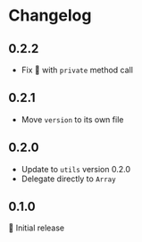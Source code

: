 # Changelog

## 0.2.2

- Fix :bug: with `private` method call

## 0.2.1

- Move `version` to its own file

## 0.2.0

- Update to `utils` version 0.2.0
- Delegate directly to `Array`

## 0.1.0

:baby: Initial release
